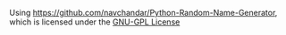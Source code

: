 Using https://github.com/navchandar/Python-Random-Name-Generator, which is licensed under the [GNU-GPL License]([url]("https://github.com/navchandar/Python-Random-Name-Generator/blob/master/LICENSE"))
